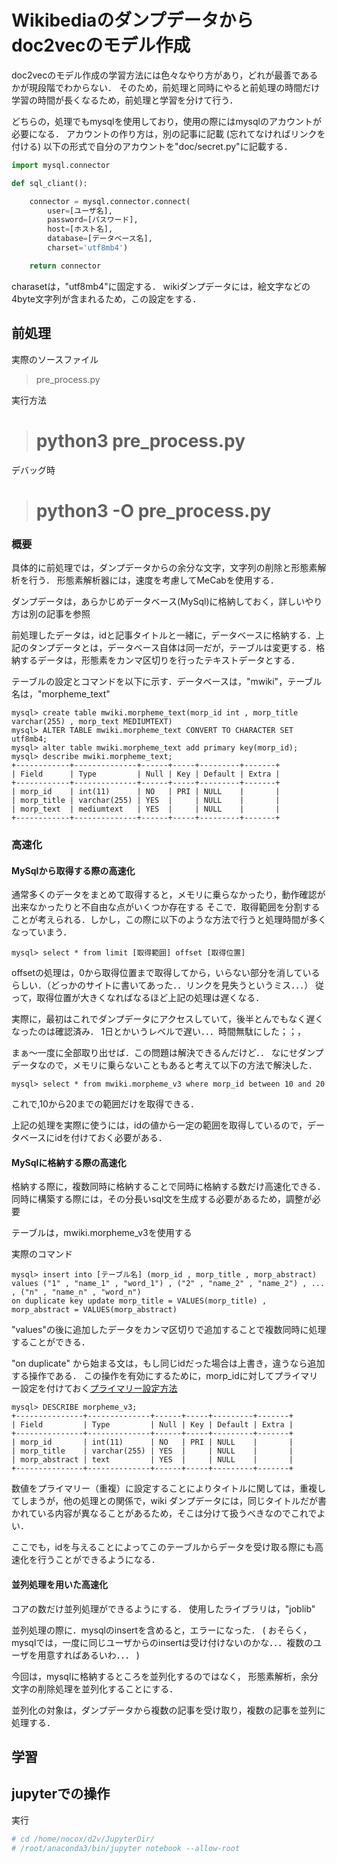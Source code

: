 # Wikibediaのダンプデータからdoc2vecのモデル作成
doc2vecのモデル作成の学習方法には色々なやり方があり，どれが最善であるかが現段階でわからない．
そのため，前処理と同時にやると前処理の時間だけ学習の時間が長くなるため，前処理と学習を分けて行う．

どちらの，処理でもmysqlを使用しており，使用の際にはmysqlのアカウントが必要になる．
アカウントの作り方は，別の記事に記載 (忘れてなければリンクを付ける)
以下の形式で自分のアカウントを"doc/secret.py"に記載する．
```python
import mysql.connector

def sql_cliant():

    connector = mysql.connector.connect(
        user=[ユーザ名],
        password=[パスワード],
        host=[ホスト名],
        database=[データベース名],
        charset='utf8mb4')

    return connector
```

charasetは，"utf8mb4"に固定する．
wikiダンプデータには，絵文字などの4byte文字列が含まれるため，この設定をする．

## 前処理
実際のソースファイル
> pre_process.py

実行方法
> # python3 pre_process.py

デバッグ時
> # python3 -O pre_process.py


### 概要
具体的に前処理では，ダンプデータからの余分な文字，文字列の削除と形態素解析を行う．
形態素解析器には，速度を考慮してMeCabを使用する．

ダンプデータは，あらかじめデータベース(MySql)に格納しておく，詳しいやり方は別の記事を参照

前処理したデータは，idと記事タイトルと一緒に，データベースに格納する．上記のタンプデータとは，データベース自体は同一だが，テーブルは変更する．格納するデータは，形態素をカンマ区切りを行ったテキストデータとする．

テーブルの設定とコマンドを以下に示す．データベースは，"mwiki"，テーブル名は，"morpheme_text"
```
mysql> create table mwiki.morpheme_text(morp_id int , morp_title varchar(255) , morp_text MEDIUMTEXT)
mysql> ALTER TABLE mwiki.morpheme_text CONVERT TO CHARACTER SET utf8mb4;
mysql> alter table mwiki.morpheme_text add primary key(morp_id);
mysql> describe mwiki.morpheme_text;
+------------+--------------+------+-----+---------+-------+
| Field      | Type         | Null | Key | Default | Extra |
+------------+--------------+------+-----+---------+-------+
| morp_id    | int(11)      | NO   | PRI | NULL    |       |
| morp_title | varchar(255) | YES  |     | NULL    |       |
| morp_text  | mediumtext   | YES  |     | NULL    |       |
+------------+--------------+------+-----+---------+-------+
```


### 高速化

#### MySqlから取得する際の高速化
通常多くのデータをまとめて取得すると，メモリに乗らなかったり，動作確認が出来なかったりと不自由な点がいくつか存在する
そこで．取得範囲を分割することが考えられる．しかし，この際に以下のような方法で行うと処理時間が多くなっていまう．
```MySql
mysql> select * from limit [取得範囲] offset [取得位置]
```
offsetの処理は，0から取得位置まで取得してから，いらない部分を消しているらしい．（どっかのサイトに書いてあった．．リンクを見失うというミス．．．）
従って，取得位置が大きくなればなるほど上記の処理は遅くなる．

実際に，最初はこれでダンプデータにアクセスしていて，後半とんでもなく遅くなったのは確認済み．
1日とかいうレベルで遅い．．．時間無駄にした；；，

まぁ〜一度に全部取り出せば．この問題は解決できるんだけど．．
なにせダンプデータなので，メモリに乗らないこともあると考えて以下の方法で解決した．

```MySql
mysql> select * from mwiki.morpheme_v3 where morp_id between 10 and 20
```
これで,10から20までの範囲だけを取得できる．

上記の処理を実際に使うには，idの値から一定の範囲を取得しているので，データベースにidを付けておく必要がある．


#### MySqlに格納する際の高速化
格納する際に，複数同時に格納することで同時に格納する数だけ高速化できる．
同時に構築する際には，その分長いsql文を生成する必要があるため，調整が必要

テーブルは，mwiki.morpheme_v3を使用する

実際のコマンド
```mysql
mysql> insert into [テーブル名] (morp_id , morp_title , morp_abstract)
values ("1" , "name_1" , "word_1") , ("2" , "name_2" , "name_2") , ... , ("n" , "name_n" , "word_n")
on duplicate key update morp_title = VALUES(morp_title) , morp_abstract = VALUES(morp_abstract)
```

"values"の後に追加したデータをカンマ区切りで追加することで複数同時に処理することができる．


"on duplicate" から始まる文は，もし同じidだった場合は上書き，違うなら追加する操作である．
この操作を有効にするために，morp_idに対してプライマリー設定を付けておく[プライマリー設定方法](http://phpjavascriptroom.com/?t=mysql&p=autoincerment)
```MySql
mysql> DESCRIBE morpheme_v3;
+---------------+--------------+------+-----+---------+-------+
| Field         | Type         | Null | Key | Default | Extra |
+---------------+--------------+------+-----+---------+-------+
| morp_id       | int(11)      | NO   | PRI | NULL    |       |
| morp_title    | varchar(255) | YES  |     | NULL    |       |
| morp_abstract | text         | YES  |     | NULL    |       |
+---------------+--------------+------+-----+---------+-------+
```

数値をプライマリー（重複）に設定することによりタイトルに関しては，重複してしまうが，他の処理との関係で，wiki
ダンプデータには，同じタイトルだが書かれている内容が異なることがあるため，そこは分けて扱うべきなのでこれでよい．

ここでも，idを与えることによってこのテーブルからデータを受け取る際にも高速化を行うことができるようになる．

#### 並列処理を用いた高速化

コアの数だけ並列処理ができるようにする．
使用したライブラリは，"joblib"

並列処理の際に．mysqlのinsertを含めると，エラーになった．
( おそらく，mysqlでは，一度に同じユーザからのinsertは受け付けないのかな．．．複数のユーザを用意すればあるいわ．．． )

今回は，mysqlに格納するところを並列化するのではなく，
形態素解析，余分文字の削除処理を並列化することにする．

並列化の対象は，ダンプデータから複数の記事を受け取り，複数の記事を並列に処理する．



## 学習


## jupyterでの操作

実行
```bash
# cd /home/nocox/d2v/JupyterDir/
# /root/anaconda3/bin/jupyter notebook --allow-root
```
